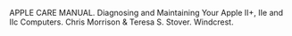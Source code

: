 APPLE CARE MANUAL. Diagnosing and Maintaining Your Apple II+, IIe and IIc Computers. Chris Morrison & Teresa S. Stover. Windcrest.

